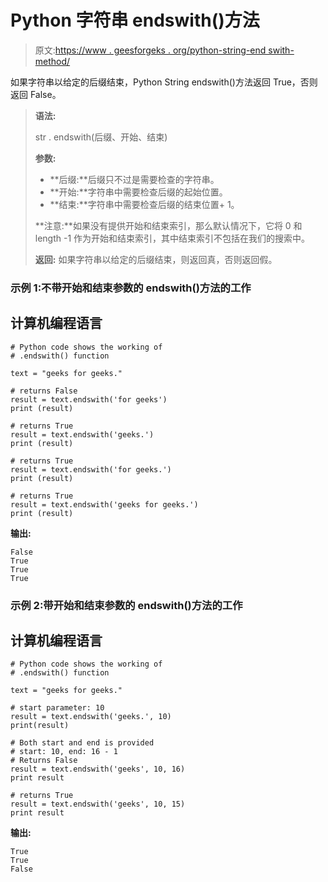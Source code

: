 # Python 字符串 endswith()方法

> 原文:[https://www . geesforgeks . org/python-string-end swith-method/](https://www.geeksforgeeks.org/python-string-endswith-method/)

如果字符串以给定的后缀结束，Python String endswith()方法返回 True，否则返回 False。

> **语法:**
> 
> str . endswith(后缀、开始、结束)
> 
> **参数:**
> 
> *   **后缀:**后缀只不过是需要检查的字符串。
> *   **开始:**字符串中需要检查后缀的起始位置。
> *   **结束:**字符串中需要检查后缀的结束位置+ 1。
> 
> **注意:**如果没有提供开始和结束索引，那么默认情况下，它将 0 和 length -1 作为开始和结束索引，其中结束索引不包括在我们的搜索中。
> 
> **返回:**
> 如果字符串以给定的后缀结束，则返回真，否则返回假。

### 示例 1:不带开始和结束参数的 endswith()方法的工作

## 计算机编程语言

```
# Python code shows the working of
# .endswith() function

text = "geeks for geeks."

# returns False
result = text.endswith('for geeks')
print (result)

# returns True
result = text.endswith('geeks.')
print (result)

# returns True
result = text.endswith('for geeks.')
print (result)

# returns True
result = text.endswith('geeks for geeks.')
print (result)
```

**输出:**

```
False
True
True
True
```

### 示例 2:带开始和结束参数的 endswith()方法的工作

## 计算机编程语言

```
# Python code shows the working of
# .endswith() function

text = "geeks for geeks."

# start parameter: 10
result = text.endswith('geeks.', 10)
print(result)

# Both start and end is provided
# start: 10, end: 16 - 1
# Returns False
result = text.endswith('geeks', 10, 16)
print result

# returns True
result = text.endswith('geeks', 10, 15)
print result
```

**输出:**

```
True
True
False 
```